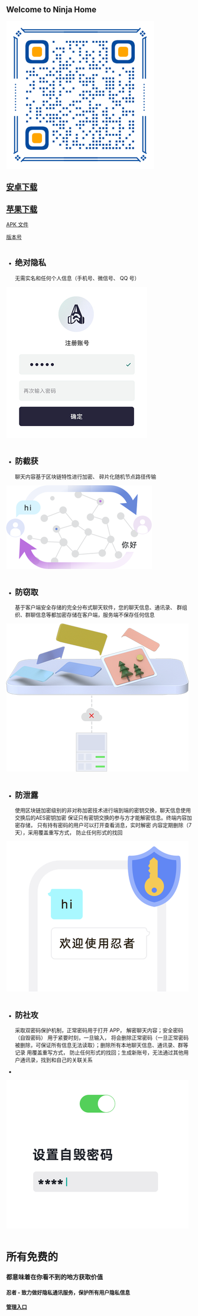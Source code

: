 ## Welcome to Ninja Home

![Image](download.png)

## [安卓下载](https://ninjahome.github.io/ninja.apk)

## [苹果下载](https://testflight.apple.com/join/2EccEH6p)

[APK 文件](ninja.apk)

[版本号](version.js)

```
```
- ## 绝对隐私

  无需实名和任何个人信息（手机号、微信号、 QQ 号）

![img.png](bk_secret.jpg)
```
```
- ## 防截获

  聊天内容基于区块链特性进行加密、 碎片化随机节点路径传输

![img.png](anti_capture.png)
```
```
- ## 防窃取

  基于客户端安全存储的完全分布式聊天软件，您的聊天信息、通讯录、 群组织、群聊信息等都加密存储在客户端，服务端不保存任何信息

![img.png](save.png)
```
```
- ## 防泄露

  使用区块链加密级别的非对称加密技术进行端到端的密钥交换，聊天信息使用交换后的AES密钥加密 保证只有密钥交换的参与方才能解密信息。终端内容加密存储， 只有持有密码的用户可以打开查看消息，实时解密 内容定期删除（7 天），采用覆盖重写方式， 防止任何形式的找回

![img.png](chat.png)
```
```
- ## 防社攻

  采取双密码保护机制，正常密码用于打开 APP， 解密聊天内容；安全密码（自毁密码） 用于紧要时刻，一旦输入， 将会删除正常密码（一旦正常密码被删除，可保证所有信息无法读取）；删除所有本地聊天信息、通讯录、群等记录 用覆盖重写方式， 防止任何形式的找回；生成新账号，无法通过其他用户通讯录，找到和自己的关联关系
- 
![img.png](kill.png)
```
```


# 所有免费的
### 都意味着在你看不到的地方获取价值
#### 忍者 - 致力做好隐私通讯服务，保护所有用户隐私信息
#### [管理入口](/manager/purchase.html)